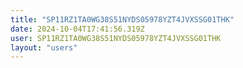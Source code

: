 ```yaml
---
title: "SP11RZ1TA0WG38S51NYDS05978YZT4JVXSSG01THK"
date: 2024-10-04T17:41:56.319Z
user: SP11RZ1TA0WG38S51NYDS05978YZT4JVXSSG01THK
layout: "users"
---
```

    